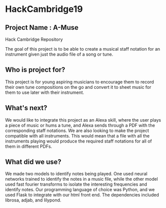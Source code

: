 # HackCambridge19
## Project Name : A-Muse
Hack Cambridge Repository

The goal of this project is to be able to create a musical staff notation for an instrument given just the audio file of a song or tune.

## Who is project for?
This project is for young aspiring musicians to encourage them to record their own tune compositions on the go and convert it to sheet music for them to use later with their instrument.

## What's next?
We would like to integrate this project as an Alexa skill, where the user plays a piece of music or hums a tune, and Alexa sends through a PDF with the corresponding staff notations. 
We are also looking to make the project compatible with all instruments. This would mean that a file with all the instruments playing would produce the required staff notations for all of them in different PDFs.

## What did we use?
We made two models to identify notes being played. One used neural networks trained to identify the notes in a music file, while the other model used fast fourier transforms to isolate the interesting frequencies and identify notes. 
Our programming language of choice was Python, and we used Flask to integrate with our html front end. 
The dependencies included librosa, adjab, and lilypond.
